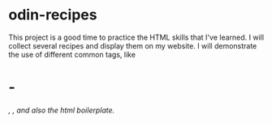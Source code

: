 # odin-recipes
This project is a good time to practice the HTML skills that I've learned.
I will collect several recipes and display them on my website. I will demonstrate the use of different common tags, like <h1>-<h6>, <img>, <a> and also the html boilerplate. 
